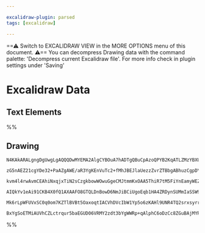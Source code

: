 ```yaml
---

excalidraw-plugin: parsed
tags: [excalidraw]

---
```

==⚠  Switch to EXCALIDRAW VIEW in the MORE OPTIONS menu of this document. ⚠== You can decompress Drawing data with the command palette: 'Decompress current Excalidraw file'. For more info check in plugin settings under 'Saving'


# Excalidraw Data
## Text Elements
%%
## Drawing
```compressed-json
N4KAkARALgngDgUwgLgAQQQDwMYEMA2AlgCYBOuA7hADTgQBuCpAzoQPYB2KqATLZMzYBXUtiRoIACyhQ4zZAHoFAc0JRJQgEYA6bGwC2CgF7N6hbEcK4OCtptbErHALRY8RMpWdx8Q1TdIEfARcZgRmBShcZQUebTiANho6IIR9BA4oZm4AbXAwUDAiiBJuCAAZACEADgBBACshAEkAFRgAdnKALQBVADMjdoBpAFYAUQBOLuSiyFhEMqIOJH5i

zG5nAEZ21cgYDe32+PaAZgAWE/aR3YgKEnVuTc2+fMhJBEJlaUezzZvrZTBbgABhuzCgpDYAGsEABhNj4NikMoAYk2CHR6JmxU0uGwUOUkKEHGI8MRyIkEOszDguECmWxkD6hHw+AAyrAgRJBB5GRBwZCYQB1e6SbgvWb8iHQhAcmBc9A80o3IlfZbMbJoP6vCBsWnYNT7LXA0E6wnCOBNYia1A5AC6Nz65HSVu4HCErJuhBJWDKuGBfKJJPVNsK

kvm4l4rwAvmCEAhiNxqjxTiN2sCzgkbowWOwuGgeCMJtmmKxOAA5ThiR7tM5FiYnEamyWEZgAEVSUAT3AhQgQN00whJY2C6UyNvdnp1QjgxFwXcTWvamwmI2qJ2BRZGJwlxSWULdHvwN0R+O7aD6BDCNzgbG9WVyrzAeVmRWbr+BT4dT5fr5OJ12IpnAuL9AN/WYLkAsAEgmUCfyfMBnASXdZgmao4NfcCgJgqCQNfb9MIQ5x/ygngeAw2YsMQng

AIQkYv1eAi91CKB4X0fQ1AXAAFO8GTQLDnBowD6NmJiBCiUgoEqb1HA4ZRDynSUMmIaSSW9eS0EnY8dXBOkoFqUhIQod5cEXVAtJuZSDKMkyzK0/Jo3AAiIFwOA4A5edIzDaB3nSRZPm+VYGEIBAKEqPECSDUkESRVE+nihLsQgbARHpKAmi7fQOUFOEYopdA0QxIqkpSwyMnSzLwvxc1iWi8kyipDgaTpcqStS8qMrSAAxFl2U5SN+QRZV8mS9r

Mk6rLpWFUVxSC0q0om7KZTlBVBt5OaxoqtIACVhDVcIbW1Yp5o6zKAHl9UNR4TQ2srxsyrrOCgLrcA4/AjVQI7IBO+7uqetlCCMSMeHfUa7q2/QWiwfSiGUfN0GCPooDa8HFok/TDLYYyQjso9boWzKxhJaysdsv1MaoILmGwSFWQADW4esqZphF8AATW4dMjnaHgEhGZDrhGow2AMbgw0gegCD7R4HPx06dqHYgQzKKKksJEgAaBhTtOKdW6tit

BxYgSoETMiAUVhCZLctrqur5baEGUD06VRMY2zdt3bYgWWRp+qAlphC6oDzCc8ZGuBAjMYRmAAcVIDXAcjCyRqdV6EAdn147ksWdQyXBNGCMze37HVsCIOAe1IPsbg4NPK+rnVhCgJZI2Ln3ijseoEGwLI2VruAAFk2GIBAifzwvuEvfAwnAWM6GZYJQ0c6MgA==
```
%%